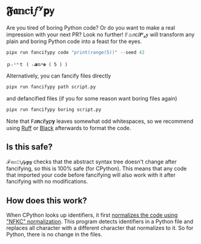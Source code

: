 # 𝕱𝖆𝕟𝕔𝖎𝑓ʸ𝗽𝗒

Are you tired of boring Python code?
Or do you want to make a real impression with your next PR?
Look no further!
𝔽𝚊𝘯ⅽⅈ𝙛ʸₚ𝐲 will transform any plain and boring Python code into a feast for the eyes.

```python
pipx run fancifypy code "print(range(5))" --seed 42
```

```raw
ｐᵣⁱⁿｔ ( ᵣ𝙖𝕟ᵍ𝐞 ( 5 ) )
```

Alternatively, you can fancify files directly

```python
pipx run fancifypy path script.py
```

and defancified files (if you for some reason want boring files again)

```python
pipx run fancifypy boring script.py
```

Note that 𝖥𝑎𝐧𝘤𝒊𝔣𝙮𝘱𝐲 leaves somewhat odd whitespaces, so we recommend using [Ruff](https://docs.astral.sh/ruff/) or [Black](https://github.com/psf/black) afterwards to format the code.

## Is this safe?

ℱ𝔞𝑛𝚌𝔦𝒻𝓎𝐩𝒚 checks that the abstract syntax tree doesn't change after fancifying, so this is 100% safe (for CPython).
This means that any code that imported your code before fancifying will also work with it after fancifying with no modifications.

## How does this work?

When CPython looks up identifiers, it first [normalizes the code using "NFKC" normalization](https://docs.python.org/3.6/reference/lexical_analysis.html#identifiers).
This program detects identifiers in a Python file and replaces all character with a different character that normalizes to it.
So for Python, there is no change in the files.
